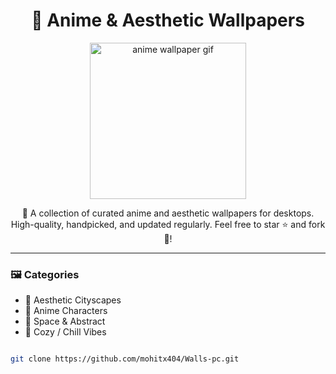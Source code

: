 <h1 align="center">📁 Anime & Aesthetic Wallpapers</h1>

<p align="center">
  <img src="https://media3.giphy.com/media/v1.Y2lkPTc5MGI3NjExYWFsOXhmN2t3dmRzMzR1OWx2YnN0ODNzMW8xaHByY3g5ZTkxNWNqcSZlcD12MV9pbnRlcm5hbF9naWZfYnlfaWQmY3Q9Zw/mlBDoVLOGidEc/giphy.gif" width="250" alt="anime wallpaper gif" />
</p>

<p align="center">
  🌸 A collection of curated anime and aesthetic wallpapers for desktops.  
  High-quality, handpicked, and updated regularly. Feel free to star ⭐ and fork 🍴!
</p>

---

### 🖼️ Categories

- 🌆 Aesthetic Cityscapes
- 👘 Anime Characters
- 🌌 Space & Abstract
- 🧸 Cozy / Chill Vibes

```bash

git clone https://github.com/mohitx404/Walls-pc.git


